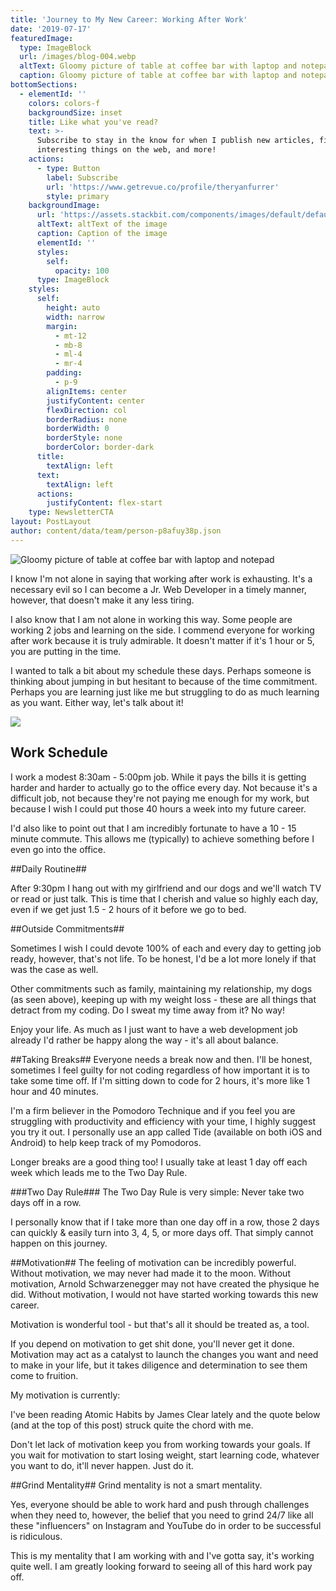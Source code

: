 ```yaml
---
title: 'Journey to My New Career: Working After Work'
date: '2019-07-17'
featuredImage:
  type: ImageBlock
  url: /images/blog-004.webp
  altText: Gloomy picture of table at coffee bar with laptop and notepad
  caption: Gloomy picture of table at coffee bar with laptop and notepad
bottomSections:
  - elementId: ''
    colors: colors-f
    backgroundSize: inset
    title: Like what you've read?
    text: >-
      Subscribe to stay in the know for when I publish new articles, find
      interesting things on the web, and more!
    actions:
      - type: Button
        label: Subscribe
        url: 'https://www.getrevue.co/profile/theryanfurrer'
        style: primary
    backgroundImage:
      url: 'https://assets.stackbit.com/components/images/default/default-image.png'
      altText: altText of the image
      caption: Caption of the image
      elementId: ''
      styles:
        self:
          opacity: 100
      type: ImageBlock
    styles:
      self:
        height: auto
        width: narrow
        margin:
          - mt-12
          - mb-8
          - ml-4
          - mr-4
        padding:
          - p-9
        alignItems: center
        justifyContent: center
        flexDirection: col
        borderRadius: none
        borderWidth: 0
        borderStyle: none
        borderColor: border-dark
      title:
        textAlign: left
      text:
        textAlign: left
      actions:
        justifyContent: flex-start
    type: NewsletterCTA
layout: PostLayout
author: content/data/team/person-p8afuy38p.json
---
```

![Gloomy picture of table at coffee bar with laptop and notepad](/images/blog-004-46ceacc5.webp)

I know I'm not alone in saying that working after work is exhausting. It's a necessary evil so I can become a Jr. Web Developer in a timely manner, however, that doesn't make it any less tiring.

I also know that I am not alone in working this way. Some people are working 2 jobs and learning on the side. I commend everyone for working after work because it is truly admirable. It doesn't matter if it's 1 hour or 5, you are putting in the time.

I wanted to talk a bit about my schedule these days. Perhaps someone is thinking about jumping in but hesitant to because of the time commitment. Perhaps you are learning just like me but struggling to do as much learning as you want. Either way, let's talk about it!

![](/images/blog-004\_01.jpeg)

## Work Schedule

I work a modest 8:30am - 5:00pm job. While it pays the bills it is getting harder and harder to actually go to the office every day. Not because it's a difficult job, not because they're not paying me enough for my work, but because I wish I could put those 40 hours a week into my future career.

I'd also like to point out that I am incredibly fortunate to have a 10 - 15 minute commute. This allows me (typically) to achieve something before I even go into the office.

\##Daily Routine##

After 9:30pm I hang out with my girlfriend and our dogs and we'll watch TV or read or just talk. This is time that I cherish and value so highly each day, even if we get just 1.5 - 2 hours of it before we go to bed.

\##Outside Commitments##

Sometimes I wish I could devote 100% of each and every day to getting job ready, however, that's not life. To be honest, I'd be a lot more lonely if that was the case as well.

Other commitments such as family, maintaining my relationship, my dogs (as seen above), keeping up with my weight loss - these are all things that detract from my coding. Do I sweat my time away from it? No way!

Enjoy your life. As much as I just want to have a web development job already I'd rather be happy along the way - it's all about balance.

\##Taking Breaks##
Everyone needs a break now and then. I'll be honest, sometimes I feel guilty for not coding regardless of how important it is to take some time off. If I'm sitting down to code for 2 hours, it's more like 1 hour and 40 minutes.

I'm a firm believer in the Pomodoro Technique and if you feel you are struggling with productivity and efficiency with your time, I highly suggest you try it out. I personally use an app called Tide (available on both iOS and Android) to help keep track of my Pomodoros.

Longer breaks are a good thing too! I usually take at least 1 day off each week which leads me to the Two Day Rule.

\###Two Day Rule###
The Two Day Rule is very simple: Never take two days off in a row.

I personally know that if I take more than one day off in a row, those 2 days can quickly & easily turn into 3, 4, 5, or more days off. That simply cannot happen on this journey.

\##Motivation##
The feeling of motivation can be incredibly powerful. Without motivation, we may never had made it to the moon. Without motivation, Arnold Schwarzenegger may not have created the physique he did. Without motivation, I would not have started working towards this new career.

Motivation is wonderful tool - but that's all it should be treated as, a tool.

If you depend on motivation to get shit done, you'll never get it done. Motivation may act as a catalyst to launch the changes you want and need to make in your life, but it takes diligence and determination to see them come to fruition.

My motivation is currently:

I've been reading Atomic Habits by James Clear lately and the quote below (and at the top of this post) struck quite the chord with me.

>

Don't let lack of motivation keep you from working towards your goals. If you wait for motivation to start losing weight, start learning code, whatever you want to do, it'll never happen. Just do it.

\##Grind Mentality##
Grind mentality is not a smart mentality.

Yes, everyone should be able to work hard and push through challenges when they need to, however, the belief that you need to grind 24/7 like all these "influencers" on Instagram and YouTube do in order to be successful is ridiculous.

This is my mentality that I am working with and I've gotta say, it's working quite well. I am greatly looking forward to seeing all of this hard work pay off.
